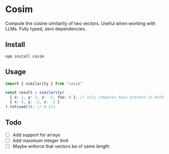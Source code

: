 # Cosim

Compute the cosine similarity of two vectors. Useful when working with LLMs. Fully typed, zero dependencies.

## Install

`npm install cosim`

## Usage

```ts
import { similarity } from "cosim"

const result = similarity(
  { x: 1, y: 3, z: -5, foo: 0 }, // only compares keys present in both objects
  { x: 4, y: -2, z: -1 }
).toFixed(3); // 0.111
```

## Todo

- [ ] Add support for arrays
- [ ] Add maximum integer limit
- [ ] Maybe enforce that vectors be of same length